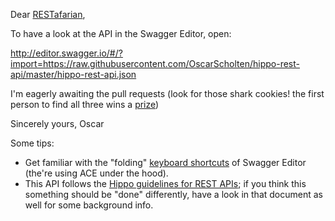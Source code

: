 Dear [RESTafarian](http://restafari.blogspot.nl/),

To have a look at the API in the Swagger Editor, open:

http://editor.swagger.io/#/?import=https://raw.githubusercontent.com/OscarScholten/hippo-rest-api/master/hippo-rest-api.json

I'm eagerly awaiting the pull requests (look for those shark cookies! the first person to find all three wins a [prize](http://www.amazon.com/Ready-Player-One-A-Novel/dp/0307887448))

Sincerely yours, Oscar

Some tips:
- Get familiar with the "folding" [keyboard shortcuts](https://github.com/ajaxorg/ace/wiki/Default-Keyboard-Shortcuts) of Swagger Editor (the're using ACE under the hood).
- This API follows the [Hippo guidelines for REST APIs](https://docs.google.com/document/d/1wvIf4snrTynajpsTu_Drl7TJdaPv7R5oM3QhLrTuALM/edit#); if you think this something should be "done" differently, have a look in that document as well for some background info.
